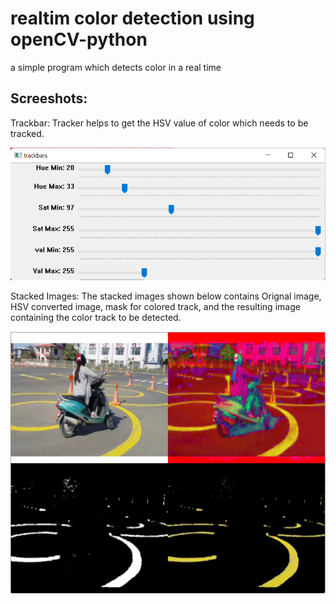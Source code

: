 # realtim color detection using openCV-python
a simple program which detects color in a real time 

## Screeshots:

Trackbar:
Tracker helps to get the HSV value of color which needs to be tracked.


<img src="images/trackbar.png">

Stacked Images:
The stacked images shown below contains Orignal image, HSV converted image, mask for colored track, and the resulting image containing the color track to be detected.


<img src="images/stacked_image.png">
